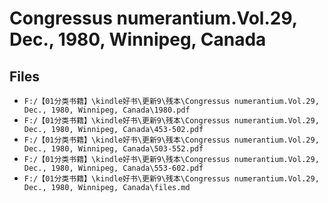 # Congressus numerantium.Vol.29, Dec., 1980, Winnipeg, Canada

## Files

- `F:/【01分类书籍】\kindle好书\更新9\残本\Congressus numerantium.Vol.29, Dec., 1980, Winnipeg, Canada\1980.pdf`
- `F:/【01分类书籍】\kindle好书\更新9\残本\Congressus numerantium.Vol.29, Dec., 1980, Winnipeg, Canada\453-502.pdf`
- `F:/【01分类书籍】\kindle好书\更新9\残本\Congressus numerantium.Vol.29, Dec., 1980, Winnipeg, Canada\503-552.pdf`
- `F:/【01分类书籍】\kindle好书\更新9\残本\Congressus numerantium.Vol.29, Dec., 1980, Winnipeg, Canada\553-602.pdf`
- `F:/【01分类书籍】\kindle好书\更新9\残本\Congressus numerantium.Vol.29, Dec., 1980, Winnipeg, Canada\files.md`
